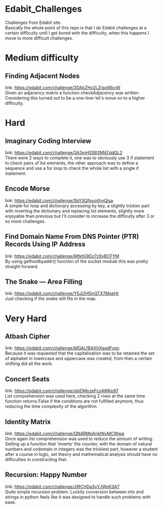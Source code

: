# Edabit_Challenges
Challenges from Edabit site.  <br>
Basically the whole point of this repo is that I do Edabit challenges at a certain difficulty until I get bored with the difficulty, when this happens I move to more difficult challenges.
# Medium difficulty
## Finding Adjacent Nodes
link: https://edabit.com/challenge/3DAkZHv2LZjgqWbvW  <br>
Given an adjacency matrix a function checkAdjacency was written.  <br>
Considering this turned out to be a one-liner let's move on to a higher difficulty.
# Hard
## Imaginary Coding Interview
link: https://edabit.com/challenge/3A3mHS5B3NNZddQL2  <br>
There were 2 ways to complete it, one was to obviously use 3 if statement to check pairs of list elements, the other approach was to define a sequence and use a for loop to check the whole list with a single if statement.
## Encode Morse
link: https://edabit.com/challenge/5bYXQfpyoithnQisa <br>
A simple for loop and dictionary accessing by key, a slightly trickier part with inverting the dictionary and replacing list elements, slightly more enjoyable than previous but I'll consider to increase the difficulty after 3 or so more challenges.
## Find Domain Name From DNS Pointer (PTR) Records Using IP Address
link: https://edabit.com/challenge/MtktG9Dz7z9vBCFYM <br>
By using gethostbyaddr() function of the socket module this was pretty straight forward.
## The Snake — Area Filling
link: https://edabit.com/challenge/Y5Ji2HDnQTX7MxeHt <br>
Just checking if the snake still fits in the map.
# Very Hard
## Atbash Cipher
link: https://edabit.com/challenge/MGALfBAXhXqqdFyqo <br>
Because it was requested that the capitalisation was to be retained the set of alphabet in lowercase and uppercase was created, from then a certain shifting did all the work.
## Concert Seats
link: https://edabit.com/challenge/xbjDMxzpFcsAWKp97 <br>
List comprehension was used here, checking 2 rows at the same time function returns False if the conditions are not fulfilled anymore, thus reducing the time complexity of the algorithm.
## Identity Matrix
link: https://edabit.com/challenge/QN4RMpAnktNvMCWwg <br>
Once again list comprehension was used to reduce the amount of writing. <br>
Setting up a function that 'inverts' the counter, with the domain of natural numbers and codomain in integers was the trickiest part, however a student after a course in logic, set theory and mathematical analysis should have no difficulties in constructing that.
## Recursion: Happy Number
link: https://edabit.com/challenge/J9fCHDa3yYJWnK3A7 <br>
Quite simple recursion problem. Luckily conversion between ints and strings in python feels like it was designed to handle such problems with ease.
## 